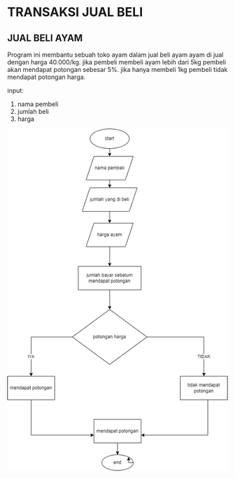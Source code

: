 # TRANSAKSI JUAL BELI 
## JUAL BELI AYAM
Program ini membantu sebuah toko ayam dalam jual beli ayam 
ayam di jual dengan harga 40.000/kg.
jika pembeli membeli ayam lebih dari 5kg pembeli akan mendapat potongan sebesar 5%.
jika hanya membeli 1kg pembeli tidak mendapat potongan harga.

input:
1. nama pembeli
2. jumlah beli
3. harga

![flowchart](flowchart.drawio.png)
